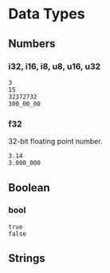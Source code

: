 
# Data Types

## Numbers

### i32, i16, i8, u8, u16, u32

```
3
15
32372732
300_00_00
```

### f32

32-bit floating point number.

```
3.14
3.000_000
```

## Boolean

### bool

```
true
false
```

## Strings

